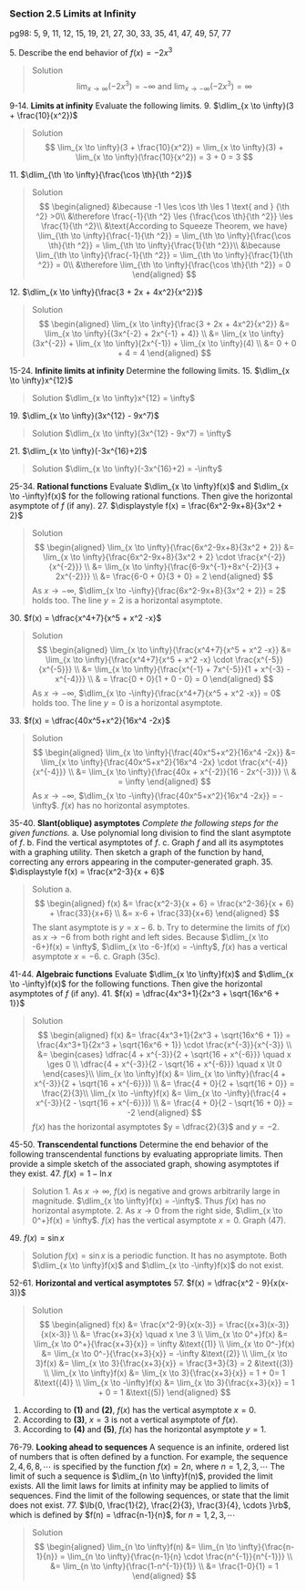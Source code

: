 ### Section 2.5 Limits at Infinity
pg98: 5, 9, 11, 12, 15, 19, 21, 27, 30, 33, 35, 41, 47, 49, 57, 77

5\. Describe the end behavior of $f(x)=-2x^3$
>Solution
$$
\lim_{x \to \infty}(-2x^3) = -\infty \text{ and } \lim_{x \to -\infty}(-2x^3) = \infty
$$

9-14\. **Limits at infinity** Evaluate the following limits.
9\. $\dlim_{x \to \infty}(3 + \frac{10}{x^2})$
>Solution
$$
\lim_{x \to \infty}(3 + \frac{10}{x^2}) = \lim_{x \to \infty}(3) + \lim_{x \to \infty}(\frac{10}{x^2}) = 3 + 0 = 3
$$

11\. $\dlim_{\th \to \infty}{\frac{\cos \th}{\th ^2}}$
>Solution
$$
\begin{aligned}
&\because -1 \les \cos \th \les 1 \text{ and } {\th ^2} >0\\
&\therefore \frac{-1}{\th ^2} \les {\frac{\cos \th}{\th ^2}} \les \frac{1}{\th ^2}\\
&\text{According to Squeeze Theorem, we have} \lim_{\th \to \infty}{\frac{-1}{\th ^2}} = \lim_{\th \to \infty}{\frac{\cos \th}{\th ^2}} = \lim_{\th \to \infty}{\frac{1}{\th ^2}}\\
&\because \lim_{\th \to \infty}{\frac{-1}{\th ^2}} = \lim_{\th \to \infty}{\frac{1}{\th ^2}} = 0\\
&\therefore \lim_{\th \to \infty}{\frac{\cos \th}{\th ^2}} = 0
\end{aligned}
$$

12\. $\dlim_{x \to \infty}{\frac{3 + 2x + 4x^2}{x^2}}$
>Solution
$$
\begin{aligned}
\lim_{x \to \infty}{\frac{3 + 2x + 4x^2}{x^2}} &= \lim_{x \to \infty}{(3x^{-2} + 2x^{-1} + 4)} \\
&= \lim_{x \to \infty}(3x^{-2}) + \lim_{x \to \infty}(2x^{-1}) + \lim_{x \to \infty}(4) \\
&= 0 + 0 + 4 = 4
\end{aligned}
$$

15-24\. **Infinite limits at infinity** Determine the following limits.
15\. $\dlim_{x \to \infty}x^{12}$
>Solution
$\dlim_{x \to \infty}x^{12} = \infty$

19\. $\dlim_{x \to \infty}(3x^{12} - 9x^7)$
>Solution
$\dlim_{x \to \infty}(3x^{12} - 9x^7) = \infty$

21\. $\dlim_{x \to \infty}(-3x^{16}+2)$
>Solution
$\dlim_{x \to \infty}(-3x^{16}+2) = -\infty$

25-34\. **Rational functions** Evaluate $\dlim_{x \to \infty}f(x)$ and $\dlim_{x \to -\infty}f(x)$ for the following rational functions. Then give the horizontal asymptote of $f$ (if any).
27\. $\displaystyle f(x) = \frac{6x^2-9x+8}{3x^2 + 2}$
>Solution
$$
\begin{aligned}
\lim_{x \to \infty}{\frac{6x^2-9x+8}{3x^2 + 2}} &= \lim_{x \to \infty}{\frac{6x^2-9x+8}{3x^2 + 2} \cdot \frac{x^{-2}}{x^{-2}}} \\
&= \lim_{x \to \infty}{\frac{6-9x^{-1}+8x^{-2}}{3 + 2x^{-2}}} \\
&= \frac{6-0 + 0}{3 + 0} = 2
\end{aligned}
$$
As $x \to -\infty$, $\dlim_{x \to -\infty}{\frac{6x^2-9x+8}{3x^2 + 2}} = 2$ holds too. The line $y = 2$ is a horizontal asymptote.

30\. $f(x) = \dfrac{x^4+7}{x^5 + x^2 -x}$
>Solution
$$
\begin{aligned}
\lim_{x \to \infty}{\frac{x^4+7}{x^5 + x^2 -x}} &= \lim_{x \to \infty}{\frac{x^4+7}{x^5 + x^2 -x} \cdot \frac{x^{-5}}{x^{-5}}} \\
&= \lim_{x \to \infty}{\frac{x^{-1} + 7x^{-5}}{1 + x^{-3} - x^{-4}}} \\
& = \frac{0 + 0}{1 + 0 - 0} = 0
\end{aligned}
$$
As $x \to -\infty$, $\dlim_{x \to -\infty}{\frac{x^4+7}{x^5 + x^2 -x}} = 0$ holds too. The line $y = 0$ is a horizontal asymptote.

33\. $f(x) = \dfrac{40x^5+x^2}{16x^4 -2x}$
>Solution
$$
\begin{aligned}
\lim_{x \to \infty}{\frac{40x^5+x^2}{16x^4 -2x}} &= \lim_{x \to \infty}{\frac{40x^5+x^2}{16x^4 -2x} \cdot \frac{x^{-4}}{x^{-4}}} \\
&= \lim_{x \to \infty}{\frac{40x + x^{-2}}{16 - 2x^{-3}}} \\
& = \infty
\end{aligned}
$$
As $x \to -\infty$, $\dlim_{x \to -\infty}{\frac{40x^5+x^2}{16x^4 -2x}} = -\infty$. $f(x)$ has no horizontal asymptotes.

35-40\. **Slant(oblique) asymptotes** *Complete the following steps for the given functions.*
a. Use polynomial long division to find the slant asymptote of $f$.
b. Find the vertical asymptotes of $f$.
c. Graph $f$ and all its asymptotes with a graphing utility. Then sketch a graph of the function by hand, correcting any errors appearing in the computer-generated graph.
35\. $\displaystyle f(x) = \frac{x^2-3}{x + 6}$
>Solution
a.
$$
\begin{aligned}
f(x) &= \frac{x^2-3}{x + 6} = \frac{x^2-36}{x + 6} + \frac{33}{x+6} \\
&= x-6 + \frac{33}{x+6}
\end{aligned}
$$
The slant asymptote is $y =x-6$.
b. Try to determine the limits of $f(x)$ as $x \to -6$ from both right and left sides. Because $\dlim_{x \to -6+}f(x) = \infty$, $\dlim_{x \to -6-}f(x) = -\infty$, $f(x)$ has a vertical asymptote $x = -6$.
c. Graph (35c).

41-44\. **Algebraic functions** Evaluate $\dlim_{x \to \infty}f(x)$ and $\dlim_{x \to -\infty}f(x)$ for the following functions. Then give the horizontal asymptotes of $f$ (if any).
41\. $f(x) = \dfrac{4x^3+1}{2x^3 + \sqrt{16x^6 + 1}}$
>Solution
$$
\begin{aligned}
f(x) &= \frac{4x^3+1}{2x^3 + \sqrt{16x^6 + 1}} = \frac{4x^3+1}{2x^3 + \sqrt{16x^6 + 1}} \cdot \frac{x^{-3}}{x^{-3}} \\
&= \begin{cases}
\dfrac{4 + x^{-3}}{2 + \sqrt{16 + x^{-6}}}  \quad x \ges 0 \\
\dfrac{4 + x^{-3}}{2 - \sqrt{16 + x^{-6}}}  \quad x \lt 0
\end{cases}\\
\lim_{x \to \infty}f(x) &= \lim_{x \to \infty}(\frac{4 + x^{-3}}{2 + \sqrt{16 + x^{-6}}}) \\
&= \frac{4 + 0}{2 + \sqrt{16 + 0}} = \frac{2}{3}\\
\lim_{x \to -\infty}f(x) &= \lim_{x \to -\infty}(\frac{4 + x^{-3}}{2 - \sqrt{16 + x^{-6}}}) \\
&= \frac{4 + 0}{2 - \sqrt{16 + 0}} = -2
\end{aligned}
$$
$f(x)$ has the horizontal asymptotes $y = \dfrac{2}{3}$ and $y = -2$.

45-50\. **Transcendental functions** Determine the end behavior of the following transcendental functions by evaluating appropriate limits. Then provide a simple sketch of the associated graph, showing asymptotes if they exist.
47\. $f(x) = 1 - \ln x$
>Solution
1\. As $x \to \infty$, $f(x)$ is negative and grows arbitrarily large in magnitude. $\dlim_{x \to \infty}f(x) = -\infty$. Thus $f(x)$ has no horizontal asymptote.
2\. As $x \to 0$ from the right side, $\dlim_{x \to 0^+}f(x) = \infty$. $f(x)$ has the vertical asymptote $x = 0$. Graph (47).

49\. $f(x) = \sin x$
>Solution
$f(x) = {\sin x}$ is a periodic function. It has no asymptote. Both $\dlim_{x \to \infty}f(x)$ and $\dlim_{x \to -\infty}f(x)$ do not exist.

52-61\. **Horizontal  and vertical asymptotes**
57\. $f(x) = \dfrac{x^2 - 9}{x(x-3)}$
>Solution
$$
\begin{aligned}
f(x) &= \frac{x^2-9}{x(x-3)} = \frac{(x+3)(x-3)}{x(x-3)} \\
&= \frac{x+3}{x} \quad x \ne 3 \\
\lim_{x \to 0^+}f(x) &= \lim_{x \to 0^+}{\frac{x+3}{x}} = \infty &\text{(1)} \\
\lim_{x \to 0^-}f(x) &= \lim_{x \to 0^-}{\frac{x+3}{x}} = -\infty &\text{(2)} \\
\lim_{x \to 3}f(x) &= \lim_{x \to 3}{\frac{x+3}{x}} = \frac{3+3}{3} = 2 &\text{(3)} \\
\lim_{x \to \infty}f(x) &= \lim_{x \to 3}{\frac{x+3}{x}} = 1 + 0= 1 &\text{(4)} \\
\lim_{x \to -\infty}f(x) &= \lim_{x \to 3}{\frac{x+3}{x}} = 1 + 0 = 1 &\text{(5)}
\end{aligned}
$$
1. According to **(1)** and **(2)**, $f(x)$ has the vertical asymptote $x=0$.
2. According to **(3)**, $x=3$ is not a vertical asymptote of $f(x)$.
3. According to **(4)** and **(5)**, $f(x)$ has the horizontal asymptote $y = 1$.

76-79\. **Looking ahead to sequences** A sequence is an infinite, ordered list of numbers that is often defined by a function. For example, the sequence ${2, 4, 6, 8,  \cdots}$ is specified by the function $f(x) = 2n$, where $n = 1, 2, 3, \cdots$ The limit of such a sequence is $\dlim_{n \to \infty}f(n)$, provided the limit exists. All the limit laws for limits at infinity may be applied to limits of sequences. Find the limit of the following sequences, or state that the limit does not exist.
77\. $\lb{0, \frac{1}{2}, \frac{2}{3}, \frac{3}{4}, \cdots }\rb$, which is defined by $f(n) = \dfrac{n-1}{n}$, for $n = 1, 2, 3, \cdots$
>Solution
$$
\begin{aligned}
\lim_{n \to \infty}f(n) &= \lim_{n \to \infty}{\frac{n-1}{n}} = \lim_{n \to \infty}{\frac{n-1}{n} \cdot \frac{n^{-1}}{n^{-1}}} \\
&= \lim_{n \to \infty}{\frac{1-n^{-1}}{1}} \\
&= \frac{1-0}{1} = 1
\end{aligned}
$$
